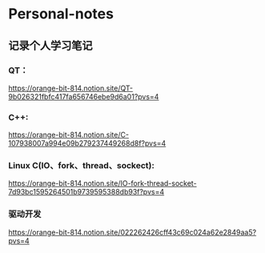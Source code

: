 # Personal-notes
## 记录个人学习笔记

### QT：
  https://orange-bit-814.notion.site/QT-9b026321fbfc417fa656746ebe9d6a01?pvs=4

### C++: 
  https://orange-bit-814.notion.site/C-107938007a994e09b279237449268d8f?pvs=4

### Linux C(IO、fork、thread、sockect): 
  https://orange-bit-814.notion.site/IO-fork-thread-socket-7d93bc1595264501b9739595388db93f?pvs=4

### 驱动开发
  https://orange-bit-814.notion.site/022262426cff43c69c024a62e2849aa5?pvs=4
